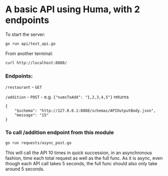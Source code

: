 # A basic API using Huma, with 2 endpoints

To start the server:
```sh
go run api/test_api.go
```

From another terminal:
```sh
curl http://localhost:8888/
```

### Endpoints:
`/restaurant` - `GET`

`/addition` - `POST` - e.g. `{"numsToAdd": "1,2,3,4,5"}` returns 
```
{
    "$schema": "http://127.0.0.1:8888/schemas/APIOutputBody.json",
    "message": "15"
}
```

### To call /addition endpoint from this module
```sh
go run requests/async_post.go
```
This will call the API 10 times in quick succession, in an asynchronous fashion,
time each total request as well as the full func. As it is async, even though each
API call takes 5 seconds, the full func should also only take around 5 seconds.